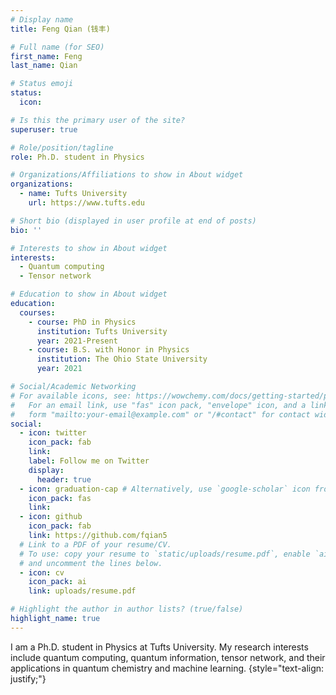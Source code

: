 ```yaml
---
# Display name
title: Feng Qian (钱丰)

# Full name (for SEO)
first_name: Feng
last_name: Qian

# Status emoji
status:
  icon: 

# Is this the primary user of the site?
superuser: true

# Role/position/tagline
role: Ph.D. student in Physics 

# Organizations/Affiliations to show in About widget
organizations:
  - name: Tufts University
    url: https://www.tufts.edu

# Short bio (displayed in user profile at end of posts)
bio: ''

# Interests to show in About widget
interests:
  - Quantum computing
  - Tensor network

# Education to show in About widget
education:
  courses:
    - course: PhD in Physics
      institution: Tufts University
      year: 2021-Present
    - course: B.S. with Honor in Physics 
      institution: The Ohio State University
      year: 2021

# Social/Academic Networking
# For available icons, see: https://wowchemy.com/docs/getting-started/page-builder/#icons
#   For an email link, use "fas" icon pack, "envelope" icon, and a link in the
#   form "mailto:your-email@example.com" or "/#contact" for contact widget.
social:
  - icon: twitter
    icon_pack: fab
    link: 
    label: Follow me on Twitter
    display:
      header: true
  - icon: graduation-cap # Alternatively, use `google-scholar` icon from `ai` icon pack
    icon_pack: fas
    link: 
  - icon: github
    icon_pack: fab
    link: https://github.com/fqian5
  # Link to a PDF of your resume/CV.
  # To use: copy your resume to `static/uploads/resume.pdf`, enable `ai` icons in `params.yaml`,
  # and uncomment the lines below.
  - icon: cv
    icon_pack: ai
    link: uploads/resume.pdf

# Highlight the author in author lists? (true/false)
highlight_name: true
---
```


I am a Ph.D. student in Physics at Tufts University. My research interests include quantum computing, quantum information, tensor network, and their applications in quantum chemistry and machine learning.
{style="text-align: justify;"}
